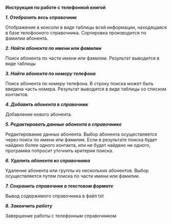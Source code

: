 **Инструкция по работе с телефонной книгой**

***1. Отобразить весь справочник***

Отображение в консоли в виде таблицы всей информации, находящаяся в базе телофооного справочника. Сортировка производится по фамилии абонента.

***2. Найти абонента по имени или фамилии***

Поиск абонента по части имени или фамилии. Результат выводится в виде таблицы

***3. Найти абонента по номеру телефона***

Поиск абонента по номеру телефона. В строку поиска может быть введена часть номера. Результат выводится в виде таблицы со списком контактов.

***4. Добавить абонента в справочник***

Добавление нового абонента.

***5. Редактировать данные абонента в справочнике***

Редактирование данных абонента. Выбор абонента осуществляется через поиск по имени или фамилии. Если в результате поиска будет найдено более одного контакта, или не будет найдено ни одного, программа попросит уточнить критерии поиска.

***6. Удалить абонента из справочника***

Удаление абонента или группы из нескольких абонентов.
Выбор осуществляется путем поиска по части имени или фамилии.

***7. Сохранить справочник в текстовом формате***

Вывод содержимого справочника в файл txt

***8. Закончить работу***

Завершение работы с телефонным справочником